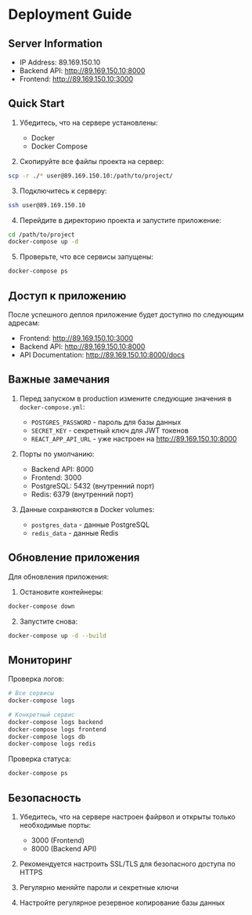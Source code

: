 # Deployment Guide

## Server Information
- IP Address: 89.169.150.10
- Backend API: http://89.169.150.10:8000
- Frontend: http://89.169.150.10:3000

## Quick Start

1. Убедитесь, что на сервере установлены:
   - Docker
   - Docker Compose

2. Скопируйте все файлы проекта на сервер:
```bash
scp -r ./* user@89.169.150.10:/path/to/project/
```

3. Подключитесь к серверу:
```bash
ssh user@89.169.150.10
```

4. Перейдите в директорию проекта и запустите приложение:
```bash
cd /path/to/project
docker-compose up -d
```

5. Проверьте, что все сервисы запущены:
```bash
docker-compose ps
```

## Доступ к приложению

После успешного деплоя приложение будет доступно по следующим адресам:
- Frontend: http://89.169.150.10:3000
- Backend API: http://89.169.150.10:8000
- API Documentation: http://89.169.150.10:8000/docs

## Важные замечания

1. Перед запуском в production измените следующие значения в `docker-compose.yml`:
   - `POSTGRES_PASSWORD` - пароль для базы данных
   - `SECRET_KEY` - секретный ключ для JWT токенов
   - `REACT_APP_API_URL` - уже настроен на http://89.169.150.10:8000

2. Порты по умолчанию:
   - Backend API: 8000
   - Frontend: 3000
   - PostgreSQL: 5432 (внутренний порт)
   - Redis: 6379 (внутренний порт)

3. Данные сохраняются в Docker volumes:
   - `postgres_data` - данные PostgreSQL
   - `redis_data` - данные Redis

## Обновление приложения

Для обновления приложения:

1. Остановите контейнеры:
```bash
docker-compose down
```

2. Запустите снова:
```bash
docker-compose up -d --build
```

## Мониторинг

Проверка логов:
```bash
# Все сервисы
docker-compose logs

# Конкретный сервис
docker-compose logs backend
docker-compose logs frontend
docker-compose logs db
docker-compose logs redis
```

Проверка статуса:
```bash
docker-compose ps
```

## Безопасность

1. Убедитесь, что на сервере настроен файрвол и открыты только необходимые порты:
   - 3000 (Frontend)
   - 8000 (Backend API)

2. Рекомендуется настроить SSL/TLS для безопасного доступа по HTTPS

3. Регулярно меняйте пароли и секретные ключи

4. Настройте регулярное резервное копирование базы данных 